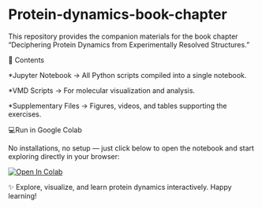 # Protein-dynamics-book-chapter

This repository provides the companion materials for the book chapter “Deciphering Protein Dynamics from Experimentally Resolved Structures.”

📂 Contents

*Jupyter Notebook → All Python scripts compiled into a single notebook.

*VMD Scripts → For molecular visualization and analysis.

*Supplementary Files → Figures, videos, and tables supporting the exercises.



💻Run in Google Colab

No installations, no setup — just click below to open the notebook and start exploring directly in your browser:

[![Open In Colab](https://colab.research.google.com/assets/colab-badge.svg)](https://colab.research.google.com/drive/1c8-dyZ-FhvLC1TEML5B0HGlYSaJlQtyI?usp=sharing)



✨ Explore, visualize, and learn protein dynamics interactively. Happy learning! 


